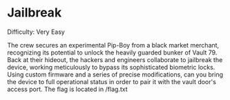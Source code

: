 # Jailbreak

Difficulty: Very Easy

The crew secures an experimental Pip-Boy from a black market merchant, recognizing its potential to unlock the heavily guarded bunker of Vault 79. Back at their hideout, the hackers and engineers collaborate to jailbreak the device, working meticulously to bypass its sophisticated biometric locks. Using custom firmware and a series of precise modifications, can you bring the device to full operational status in order to pair it with the vault door's access port. The flag is located in /flag.txt